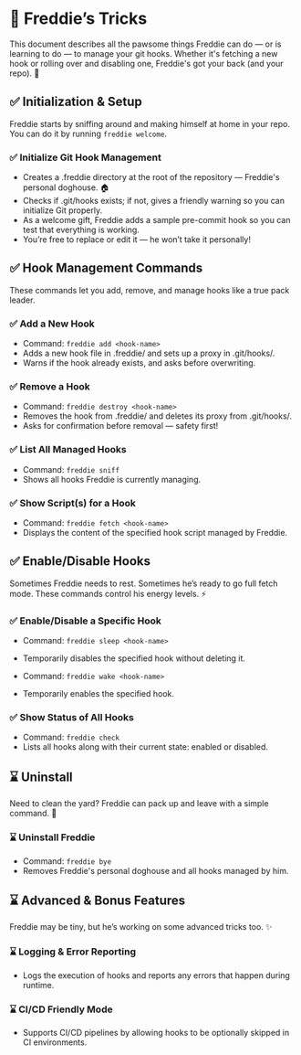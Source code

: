 # 🐾 Freddie’s Tricks

This document describes all the pawsome things Freddie can do — or is learning
to do — to manage your git hooks. Whether it's fetching a new hook or rolling
over and disabling one, Freddie's got your back (and your repo). 🤎

## ✅ Initialization & Setup

Freddie starts by sniffing around and making himself at home in your repo. You
can do it by running `freddie welcome`.

### ✅ Initialize Git Hook Management

- Creates a .freddie directory at the root of the repository — Freddie's
  personal doghouse. 🏠
- Checks if .git/hooks exists; if not, gives a friendly warning so you can
  initialize Git properly.
- As a welcome gift, Freddie adds a sample pre-commit hook so you can test that
  everything is working.
- You’re free to replace or edit it — he won’t take it personally!

## ✅ Hook Management Commands

These commands let you add, remove, and manage hooks like a true pack leader.

### ✅ Add a New Hook

- Command: `freddie add <hook-name>`
- Adds a new hook file in .freddie/ and sets up a proxy in .git/hooks/.
- Warns if the hook already exists, and asks before overwriting.

### ✅ Remove a Hook

- Command: `freddie destroy <hook-name>`
- Removes the hook from .freddie/ and deletes its proxy from .git/hooks/.
- Asks for confirmation before removal — safety first!

### ✅ List All Managed Hooks

- Command: `freddie sniff`
- Shows all hooks Freddie is currently managing.

### ✅ Show Script(s) for a Hook

- Command: `freddie fetch <hook-name>`
- Displays the content of the specified hook script managed by Freddie.

## ✅ Enable/Disable Hooks

Sometimes Freddie needs to rest. Sometimes he’s ready to go full fetch mode.
These commands control his energy levels. ⚡

### ✅ Enable/Disable a Specific Hook

- Command: `freddie sleep <hook-name>`
- Temporarily disables the specified hook without deleting it.

- Command: `freddie wake <hook-name>`
- Temporarily enables the specified hook.

### ✅ Show Status of All Hooks

- Command: `freddie check`
- Lists all hooks along with their current state: enabled or disabled.

## ⌛ Uninstall

Need to clean the yard? Freddie can pack up and leave with a simple command. 💨

### ⌛ Uninstall Freddie

- Command: `freddie bye`
- Removes Freddie's personal doghouse and all hooks managed by him.

## ⌛ Advanced & Bonus Features

Freddie may be tiny, but he’s working on some advanced tricks too. ✨

### ⌛ Logging & Error Reporting

- Logs the execution of hooks and reports any errors that happen during runtime.

### ⌛ CI/CD Friendly Mode

- Supports CI/CD pipelines by allowing hooks to be optionally skipped in CI
  environments.

